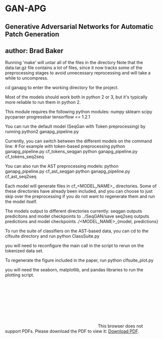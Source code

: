 # GAN-APG

## Generative Adversarial Networks for Automatic Patch Generation

## author: Brad Baker

Running 'make' will untar all of the files in the directory
Note that the data.tar.gz file contains a lot of files, since it now tracks some of the preprocessing
stages to avoid unnecessary reprocessing 
and will take a while to uncompress.

cd ganapg to enter the working directory for the project. 

Most of the models should work both in python 2 or 3, but it's typically more
reliable to run them in python 2.

This module requires the following python modules:
	numpy
	sklearn
	scipy
	pycparser
	progressbar
	tensorflow <= 1.2.1
	
You can run the default model (SeqGan with Token preprocessing) by running
	python2 ganapg_pipeline.py


Currently, you can switch between the different models on the command line:	
	# For example with token-based preprocessing
	python ganapg_pipeline.py cf_tokens_seqgan
	python ganapg_pipeline.py cf_tokens_seq2seq

You can also run the AST preprocessing models:
	python ganapg_pipeline.py cf_ast_seqgan
	python ganapg_pipeline.py cf_ast_seq2seq

Each model will generate files in cf_<MODEL_NAME>_<OPERATION> directories. 
Some of these directories have already been included, and you can choose to just
skip over the preprocessing if you do not want to regenerate them and run the model itself.

The models output to different directories currently:
	seqgan outputs predicitons and model checkpoints to ../SeqGAN/save
	seq2seq outputs predictions and model checkpoints ./<MODEL_NAME>_{model, predictions}


To run the suite of classifiers on the AST-based data, you can cd to the clfsuite directory
and run
	python ClassSuite.py

you will need to reconfigure the main call in the script to rerun on the tokenized data set. 

To regenerate the figure included in the paper, run
	python clfsuite_plot.py

you will need the seaborn, matplotlib, and pandas libraries to run the plotting script.

<object data="https://github.com/bbradt/GAN-APG/blob/master/seqgan-apg-sequential.pdf" type="application/pdf" width="700px" height="700px">
    <embed src="https://github.com/bbradt/GAN-APG/blob/master/seqgan-apg-sequential.pdf">
        This browser does not support PDFs. Please download the PDF to view it: <a href="https://github.com/bbradt/GAN-APG/blob/master/seqgan-apg-sequential.pdf">Download PDF</a>.</p>
    </embed>
</object>
